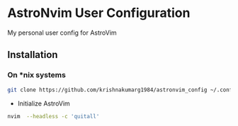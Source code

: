 # AstroNvim User Configuration

My personal user config for AstroVim

## Installation

### On *nix systems
```sh
git clone https://github.com/krishnakumarg1984/astronvim_config ~/.config/astronvim
```

- Initialize AstroVim

```sh
nvim  --headless -c 'quitall'
```
